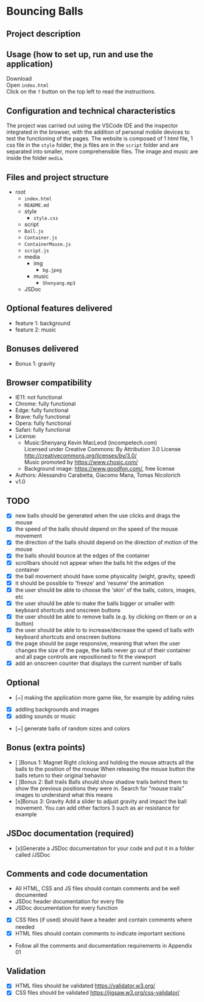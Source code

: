 # Bouncing Balls

## Project description

## Usage (how to set up, run and use the application)

Download  
Open `index.html`  
Click on the `?` button on the top left to read the instructions.

## Configuration and technical characteristics

The project was carried out using the VSCode IDE and the inspector integrated in the browser, with the addition of personal mobile devices to test the functioning of the pages.
The website is composed of 1 html file, 1 css file in the `style` folder, the js files are in the `script` folder and are separated into smaller, more comprehensible files. The image and music are inside the folder `media`.

## Files and project structure

- root
  - `index.html`
  - `README.md`
  - style
    - `style.css`
  - script
  - `Ball.js`
  - `Container.js`
  - `ContainerMouse.js`
  - `script.js`
  - media
    - img
      - `bg.jpeg`
    - music
      - `Shenyang.mp3`
  - JSDoc

## Optional features delivered

- feature 1: background
- feature 2: music

## Bonuses delivered

- Bonus 1: gravity

## Browser compatibility

- IE11: not functional
- Chrome: fully functional
- Edge: fully functional
- Brave: fully functional
- Opera: fully functional
- Safari: fully functional
- License:
  - Music:Shenyang Kevin MacLeod (incompetech.com)  
    Licensed under Creative Commons: By Attribution 3.0 License  
    http://creativecommons.org/licenses/by/3.0/  
    Music promoted by https://www.chosic.com/
  - Background image: https://www.goodfon.com/, free license
- Authors: Alessandro Carabetta, Giacomo Mana, Tomas Nicolorich
- v1.0

## TODO

- [x] new balls should be generated when the use clicks and drags the mouse
- [x] the speed of the balls should depend on the speed of the mouse movement
- [x] the direction of the balls should depend on the direction of motion of the mouse
- [x] the balls should bounce at the edges of the container
- [x] scrollbars should not appear when the balls hit the edges of the container
- [x] the ball movement should have some physicality (wight, gravity, speed)
- [x] it should be possible to 'freeze' and 'resume' the animation
- [x] the user should be able to choose the 'skin' of the balls, colors, images, etc
- [x] the user should be able to make the balls bigger or smaller with keyboard shortcuts
      and onscreen buttons
- [x] the user should be able to remove balls (e.g. by clicking on them or on a button)
- [x] the user should be able to to increase/decrease the speed of balls with keyboard
      shortcuts and onscreen buttons
- [x] the page should be page responsive, meaning that when the user changes the size of the
      page, the balls never go out of their container and all page controls are repositioned to fit
      the viewport
- [x] add an onscreen counter that displays the current number of balls

## Optional

- [~] making the application more game like, for example by adding rules
- [x] addling backgrounds and images
- [x] adding sounds or music
- [~] generate balls of random sizes and colors

## Bonus (extra points)

- [ ]Bonus 1: Magnet
  Right clicking and holding the mouse attracts all the balls to the position of the mouse
  When releasing the mouse button the balls return to their original behavior
- [ ]Bonus 2: Ball trails
  Balls should show shadow trails behind them to show the previous positions they were
  in. Search for "mouse trails" images to understand what this means
- [x]Bonus 3: Gravity
  Add a slider to adjust gravity and impact the ball movement. You can add other factors
  3
  such as air resistance for example

## JSDoc documentation (required)

- [x]Generate a JSDoc documentation for your code and put it in a folder called /JSDoc

## Comments and code documentation

- All HTML, CSS and JS files should contain comments and be well documented
- JSDoc header documentation for every file
- JSDoc documentation for every function
- [x] CSS files (if used) should have a header and contain comments where needed
- [x] HTML files should contain comments to indicate important sections
- Follow all the comments and documentation requirements in Appendix 01

## Validation

- [x] HTML files should be validated https://validator.w3.org/
- [x] CSS files should be validated https://jigsaw.w3.org/css-validator/

